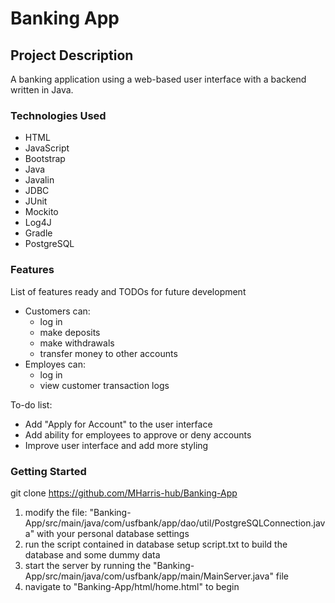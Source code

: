 # Banking App
## Project Description
A banking application using a web-based user interface with a backend written in Java.

### Technologies Used
* HTML
* JavaScript
* Bootstrap
* Java
* Javalin
* JDBC
* JUnit
* Mockito
* Log4J
* Gradle
* PostgreSQL

### Features
List of features ready and TODOs for future development

* Customers can:
  * log in
  * make deposits
  * make withdrawals
  * transfer money to other accounts
* Employes can:
  * log in
  * view customer transaction logs

To-do list:

* Add "Apply for Account" to the user interface
* Add ability for employees to approve or deny accounts
* Improve user interface and add more styling

### Getting Started

git clone https://github.com/MHarris-hub/Banking-App

1. modify the file: "Banking-App/src/main/java/com/usfbank/app/dao/util/PostgreSQLConnection.java" with your personal database settings
2. run the script contained in database setup script.txt to build the database and some dummy data
3. start the server by running the "Banking-App/src/main/java/com/usfbank/app/main/MainServer.java" file
4. navigate to "Banking-App/html/home.html" to begin
